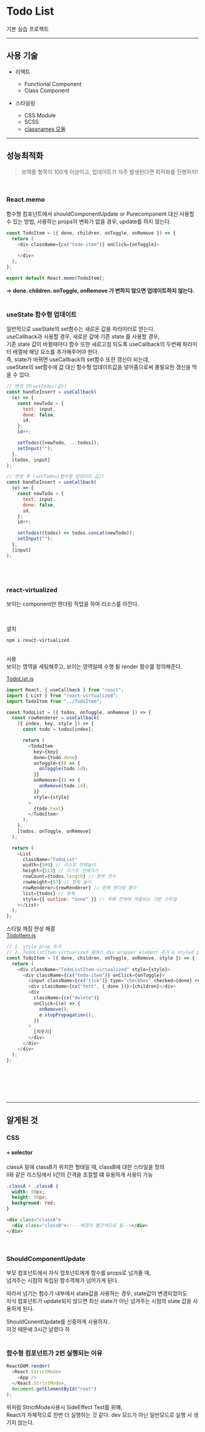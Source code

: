 # Todo List

기본 실습 프로젝트

---

## 사용 기술

- 리액트

  - Functional Component
  - Class Component

- 스타일링
  - CSS Module
  - SCSS
  - [classnames 모듈](https://www.npmjs.com/package/classnames)

---

## 성능최적화

> 보여줄 항목이 100개 이상이고, 업데이트가 자주 발생한다면 최적화를 진행하자!

<br>

### React.memo

함수형 컴포넌트에서 shouldComponentUpdate or Purecomponent 대신 사용할 수 있는 방법,
사용하는 props의 변화가 없을 경우, update를 하지 않는다.

```js
const TodoItem = ({ done, children, onToggle, onRemove }) => {
  return (
    <div className={cx("todo-item")} onClick={onToggle}>
      ...
    </div>
  );
};

export default React.memo(TodoItem);
```

=> **done. children. onToggle, onRemove 가 변하지 않으면 업데이트하지 않는다.**
<br>
<br>

### useState 함수형 업데이트

일반적으로 useState의 set함수는 새로운 값을 파라미터로 받는다. <br>
useCallback과 사용할 경우, 새로운 값에 기존 state 를 사용할 경우, <br>
기존 state 값이 바뀔때마다 함수 또한 새로고침 되도록 useCallback의 두번째 파라미터 배열에 해당 요소를 추가해주어야 한다. <br>
즉, state가 바뀌면 useCallback의 set함수 또한 갱신이 되는데, <br>
useState의 set함수에 값 대신 함수형 업데이트값을 넣어줌으로써 불필요한 갱신을 막을 수 있다.

```js
// 변경 전(setTodos(값))
const handleInsert = useCallback(
  (e) => {
    const newTodo = {
      text: input,
      done: false,
      id,
    };
    id++;

    setTodos([newTodo, ...todos]);
    setInput("");
  },
  [todos, input]
);

// 변경 후 (setTodos(함수형 업데이트 값))
const handleInsert = useCallback(
  (e) => {
    const newTodo = {
      text: input,
      done: false,
      id,
    };
    id++;

    setTodos((todos) => todos.concat(newTodo));
    setInput("");
  },
  [input]
);
```

<br>
<br>

### react-virtualized

보이는 component만 렌더링 작업을 하여 리소스를 아낀다. <br>

<br>

설치

```
npm i react-virtualized
```

<br>
사용 <br>
보이는 영역을 세팅해주고, 보이는 영역일때 수행 될 render 함수를 정의해준다.

[TodoList.js](./src/components/TodoList/TodoList.js)

```js
import React, { useCallback } from "react";
import { List } from "react-virtualized";
import TodoItem from "../TodoItem";

const TodoList = ({ todos, onToggle, onRemove }) => {
  const rowRenderer = useCallback(
    ({ index, key, style }) => {
      const todo = todos[index];

      return (
        <TodoItem
          key={key}
          done={todo.done}
          onToggle={() => {
            onToggle(todo.id);
          }}
          onRemove={() => {
            onRemove(todo.id);
          }}
          style={style}
        >
          {todo.text}
        </TodoItem>
      );
    },
    [todos, onToggle, onRemove]
  );

  return (
    <List
      className="TodoList"
      width={500} // 리스트 전체높이
      height={513} // 리스트 전체크기
      rowCount={todos.length} // 항목 갯수
      rowHeight={57} // 항목 높이
      rowRenderer={rowRenderer} // 항목 렌더링 함수
      list={todos} // 항목
      style={{ outline: "none" }} // 목록 전체에 적용되는 기본 스타일
    ></List>
  );
};
```

스타일 깨짐 현상 해결 <br>
[TodoItem.js](./src/components/TodoItem/TodoItem.js)

```js
// 1. style prop 추가
// 2. TodoListItem-virtualized 클래스 div wrapper element 추가 & styled prop 적용
const TodoItem = ({ done, children, onToggle, onRemove, style }) => {
  return (
    <div className="TodoListItem-virtualized" style={style}>
      <div className={cx("todo-item")} onClick={onToggle}>
        <input className={cx("tick")} type="checkbox" checked={done} readOnly />
        <div className={cx("text", { done })}>{children}</div>
        <div
          className={cx("delete")}
          onClick={(e) => {
            onRemove();
            e.stopPropagation();
          }}
        >
          [지우기]
        </div>
      </div>
    </div>
  );
};
```

<br>
<br>
<br>
<br>

####

---

## 알게된 것

### CSS

#### + selector

classA 밑에 classB가 위치한 형태일 때, classB에 대한 스타일을 정의 <br>
li와 같은 리스팅에서 li간의 간격을 조절할 떄 유용하게 사용이 가능

```css
.classA + .classB {
  width: 50px;
  height: 50px;
  background: red;
}
```

```html
<div class="classA">
  <div class="classB"><!-- 배경이 빨간색으로 됨--></div>
</div>
```

<br>

### ShouldComponentUpdate

부모 컴포넌트에서 자식 컴포넌트에게 함수를 props로 넘겨줄 때, <br>
넘겨주는 시점의 독립된 함수객체가 넘어가게 된다.

따라서 넘기는 함수가 내부에서 state값을 사용하는 경우, state값이 변경되었어도<br>
자식 컴포넌트가 update되지 않으면 최신 state가 아닌 넘겨주는 시점의 state 값을 사용하게 된다.

ShouldConentUpdate를 신중하게 사용하자..<br>
이것 때문에 3시간 날렸다 하
<br><br>

### 함수형 컴포넌트가 2번 실행되는 이유

```js
ReactDOM.render(
  <React.StrictMode>
    <App />
  </React.StrictMode>,
  document.getElementById("root")
);
```

위처럼 StrictMode사용시 SideEffect Test를 위해, <br>
React가 자체적으로 한번 더 실행하는 것 같다.
dev 모드가 아닌 일반모드로 실행 시 생기지 않는다.
